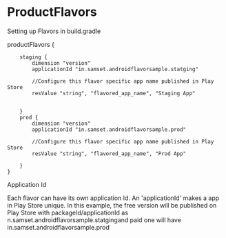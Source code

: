 # ProductFlavors

Setting up Flavors in build.gradle

productFlavors {

        staging {
            dimension "version"
            applicationId "in.samset.androidflavorsample.statging"

            //Configure this flavor specific app name published in Play Store
            resValue "string", "flavored_app_name", "Staging App"


        }
        prod {
            dimension "version"
            applicationId "in.samset.androidflavorsample.prod"

            //Configure this flavor specific app name published in Play Store
            resValue "string", "flavored_app_name", "Prod App"

        }
    }
    
 Application Id
 
Each flavor can have its own application Id. An 'applicationId' makes a app in Play Store unique. In this example, the free version will be published on Play Store with packageId/applicationId as n.samset.androidflavorsample.statgingand paid one will have in.samset.androidflavorsample.prod
